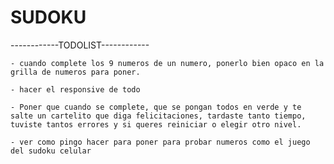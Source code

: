 # SUDOKU

------------TODOLIST------------

    - cuando complete los 9 numeros de un numero, ponerlo bien opaco en la grilla de numeros para poner.

    - hacer el responsive de todo

    - Poner que cuando se complete, que se pongan todos en verde y te salte un cartelito que diga felicitaciones, tardaste tanto tiempo, tuviste tantos errores y si queres reiniciar o elegir otro nivel.

    - ver como pingo hacer para poner para probar numeros como el juego del sudoku celular







    